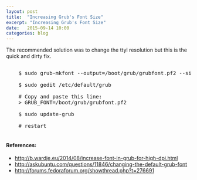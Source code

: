```yaml
---
layout: post
title:  "Increasing Grub's Font Size"
excerpt: "Increasing Grub's Font Size"
date:   2015-09-14 10:00
categories: blog
---
```


The recommended solution was to change the ttyl resolution but this is the quick and dirty fix.

<pre>

    $ sudo grub-mkfont --output=/boot/grub/grubfont.pf2 --size=36 /usr/share/fonts/truetype/dejavu/DejaVuSansMono.ttf

    $ sudo gedit /etc/default/grub

    # Copy and paste this line:
    > GRUB_FONT=/boot/grub/grubfont.pf2

    $ sudo update-grub

    # restart

</pre>

<aside>
    <h4>References:</h4>
    <ul>
        <li><a href="http://b.wardje.eu/2014/08/increase-font-in-grub-for-high-dpi.html" target="_blank">http://b.wardje.eu/2014/08/increase-font-in-grub-for-high-dpi.html</a></li>
        <li><a href="http://askubuntu.com/questions/11846/changing-the-default-grub-font" target="_blank">http://askubuntu.com/questions/11846/changing-the-default-grub-font</a></li>
        <li><a href="http://forums.fedoraforum.org/showthread.php?t=276691" target="_blank">http://forums.fedoraforum.org/showthread.php?t=276691</a></li>
    </ul>
</aside>